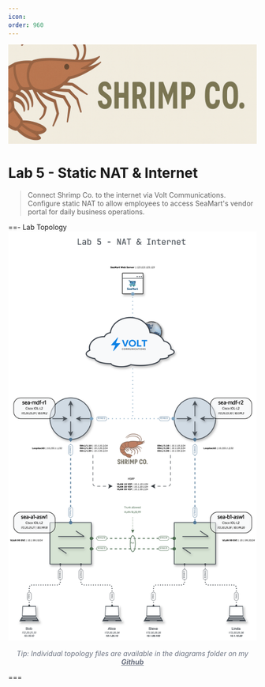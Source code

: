 ```yaml
---
icon:
order: 960
---
```

![](/static/network-academy/shrimpco/banner.png)

# Lab 5 - Static NAT & Internet
> Connect Shrimp Co. to the internet via Volt Communications. Configure static NAT to allow employees to access SeaMart's vendor portal for daily business operations.

==- Lab Topology
![](https://raw.githubusercontent.com/network-chadmin/containerlab/refs/heads/main/network-academy/shrimp-co/diagrams/05_nat-internet.png)

<p style="font-style: italic; color: #6b7280; font-size: 0.875rem; margin-top: 8px; text-align: center;">
<em>Tip: Individual topology files are available in the diagrams folder on my<strong><a href="https://github.com/network-chadmin/containerlab/tree/main/network-academy/shrimp-co/diagrams" style="color: #6b7280;"> Github</a></strong></em>
</p>
===